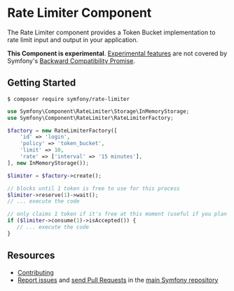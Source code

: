 Rate Limiter Component
======================

The Rate Limiter component provides a Token Bucket implementation to
rate limit input and output in your application.

**This Component is experimental**.
[Experimental features](https://symfony.com/doc/current/contributing/code/experimental.html)
are not covered by Symfony's
[Backward Compatibility Promise](https://symfony.com/doc/current/contributing/code/bc.html).

Getting Started
---------------

```
$ composer require symfony/rate-limiter
```

```php
use Symfony\Component\RateLimiter\Storage\InMemoryStorage;
use Symfony\Component\RateLimiter\RateLimiterFactory;

$factory = new RateLimiterFactory([
    'id' => 'login',
    'policy' => 'token_bucket',
    'limit' => 10,
    'rate' => ['interval' => '15 minutes'],
], new InMemoryStorage());

$limiter = $factory->create();

// blocks until 1 token is free to use for this process
$limiter->reserve(1)->wait();
// ... execute the code

// only claims 1 token if it's free at this moment (useful if you plan to skip this process)
if ($limiter->consume(1)->isAccepted()) {
   // ... execute the code
}
```

Resources
---------

 * [Contributing](https://symfony.com/doc/current/contributing/index.html)
 * [Report issues](https://github.com/symfony/symfony/issues) and
   [send Pull Requests](https://github.com/symfony/symfony/pulls)
   in the [main Symfony repository](https://github.com/symfony/symfony)
